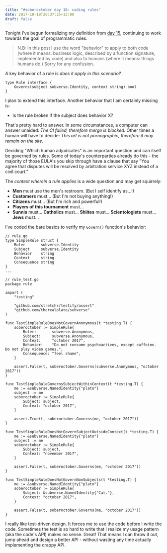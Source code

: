 ```yaml
---
title: "#soberoctober day 18: coding rules"
date: 2017-10-18T20:37:25+13:00
draft: false
---
```


Tonight I've begun formalizing my definition from [day 15](/posts/soberoctober15), continuing to work towards the goal of programmatic rules.

> N.B: In this post I use the word "behavior" to apply to both code (where it means: business logic, described by a function signature, implemented by code) and also to humans (where it means: things humans do.) Sorry for any confusion.

A key behavior of a rule is _does it apply in this scenario?_
```
type Rule interface {
	Governs(subject subverse.Identity, context string) bool
}
```
I plan to extend this interface. Another behavior that I am certainly missing is:

* Is the rule broken if the subject does behavior X?

That's pretty hard to answer. In some circumstances, a computer can answer unaided: _The CI failed, therefore merge is blocked._ Other times
a human will have to decide: _This art is not pornographic, therefore it may remain on the site._

Deciding "Which human adjudicates" is an important question and can itself be governed by rules. Some of today's counterparties already do
this - the majority of those EULA's you skip through have a clause that say "You agree that disputes will be resolved by arbitration service
XYZ instead of a civil court." 

The _context wherein a rule applies_ is a wide question and may get squirrely:

* **Men** must use the men's restroom. (But I self identify as...!)
* **Customers** must... (But I'm not buying anything!)
* **Citizens** must... (But I'm rich and powerful!)
* **Players of this tournament** must...
* **Sunnis** must... **Catholics** must... **Shiites** must... **Scientologists** must... **Jews** must...

I've coded the bare basics to verify my `Govern()` function's behavior:
```
// rule.go
type SimpleRule struct {
	Ruler       subverse.Identity
	Subject     subverse.Identity
	Behavior    string
	Context     string
	Consequence string
}
...

// rule_test.go
package rule

import (
	"testing"

	"github.com/stretchr/testify/assert"
	"github.com/therealplato/subverse"
)

func TestSimpleRuleDoesNotGovernAnonymous(t *testing.T) {
	soberoctober := SimpleRule{
		Ruler:       subverse.Anonymous,
		Subject:     subverse.Anonymous,
		Context:     "october 2017",
		Behavior:    "Do not consume psychoactives, except caffeine. Do not play video games.",
		Consequence: "feel shame",
	}

	assert.False(t, soberoctober.Governs(subverse.Anonymous, "october 2017"))
}

func TestSimpleRuleGovernsSubjectWithinContext(t *testing.T) {
	me := &subverse.NamedIdentity{"plato"}
	subject := me
	soberoctober := SimpleRule{
		Subject: subject,
		Context: "october 2017",
	}

	assert.True(t, soberoctober.Governs(me, "october 2017"))
}

func TestSimpleRuleDoesNotGovernSubjectOutsideContext(t *testing.T) {
	me := &subverse.NamedIdentity{"plato"}
	subject := me
	soberoctober := SimpleRule{
		Subject: subject,
		Context: "november 2017",
	}

	assert.False(t, soberoctober.Governs(me, "october 2017"))
}

func TestSimpleRuleDoesNotGovernNonSubjects(t *testing.T) {
	me := &subverse.NamedIdentity{"plato"}
	soberoctober := SimpleRule{
		Subject: &subverse.NamedIdentity{"Cat."},
		Context: "october 2017",
	}

	assert.False(t, soberoctober.Governs(me, "october 2017"))
}
```
I really like test-driven design. It forces me to use the code before I write the code. Sometimes the test is so hard to write that I realize my usage pattern (aka the code's API) makes no sense. Great! That means I can throw it out, jump ahead and design a better API - without wasting any time actually implementing the crappy API.
